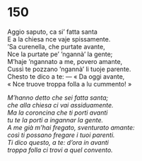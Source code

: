 # 150
  
Aggio saputo, ca si’ fatta santa  
E a la chiesa nce vaje spissamente.  
’Sa curenella, che purtate avante,  
Nce la purtate pe’ ’ngannà’ la gente;  
M’haje ’ngannato a me, povero amante,  
Cussì te pozzano ’ngannà’ li tuoje parente.  
Chesto te dico a te: — « Da oggi avante,  
« Nce truove troppa folla a lu cummento! »

*M’hanno detto che sei fatta santa;  
che alla chiesa ci vai assiduamente.  
Ma la coroncina che ti porti avanti  
tu te la porti a ingannar la gente.  
A me già m’hai fregato, sventurato amante:  
così ti possano fregare i tuoi parenti.  
Ti dico questo, a te: d’ora in avanti  
troppa folla ci trovi a quel convento.*


